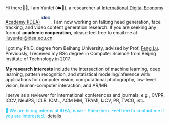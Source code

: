 [](echo/) Hi there👋🏻, I am Yunfei (☁️🪽), a researcher at [International Digital Economy Academy (IDEA)](https://idea.edu.cn)<img src='./images/idea.jpg' style='width: 2.5em;'>. 
I am now working on talking head generation, face tracking, and video content generation research. If you are seeking any form of **academic cooperation**, please feel free to email me at [liuyunfei@idea.edu.cn](liuyunfei@idea.edu.cn).

I got my Ph.D. degree from Beihang University, advised by Prof. [Feng Lu](http://shi.buaa.edu.cn/lufeng/en/index.htm). Previously, I received my BSc degree in Computer Science from Beijing Institute of Technology in 2017.

**My research interests** include the intersection of machine learning, deep learning, pattern recognition, and statistical modeling/inference with applications for computer vision, computational photography, low-level vision, human-computer interaction, and AR/MR. 

I serve as a reviewer for international conferences and journals, *e.g.*, CVPR, ICCV, NeuIPS, ICLR, ICML, ACM MM, TPAMI, IJCV, PR, TVCG, *etc.*.

<font color=DeepSkyBlue>📢 We are hiring interns at IDEA, base - Shenzhen. Feel free to contact me if you are interested. </font>&nbsp;[details](https://zhuanlan.zhihu.com/p/582929545)
